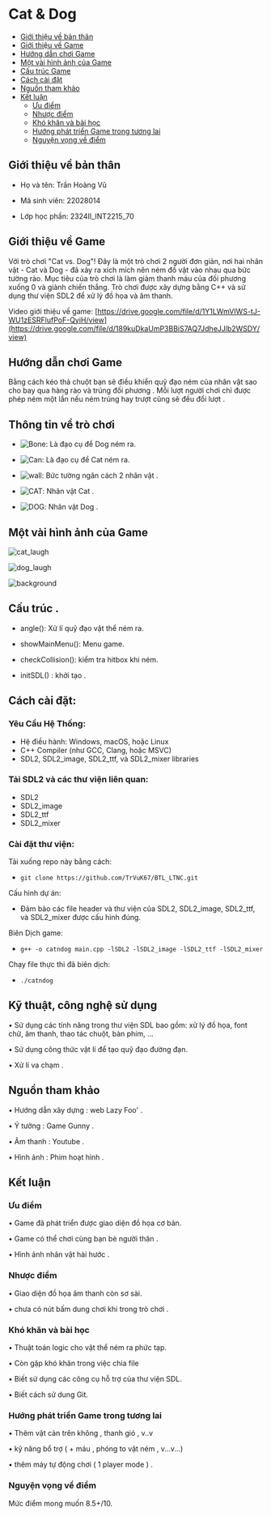 
# Cat & Dog

- [Giới thiệu về bản thân](#giới-thiệu-về-bản-thân)
- [Giới thiệu về Game](#Giới-thiệu-về-Game)
- [Hướng dẫn chơi Game](#Hướng-dẫn-chơi-Game)
- [Một vài hình ảnh của Game](#Một-vài-hình-ảnh-của-Game)
- [Cấu trúc Game](#cấu-trúc-)
- [Cách cài đặt](#Cách-cài-đặt)
- [Nguồn tham khảo](#Nguồn-tham-khảo)
- [Kết luận](#Kết-luận)
  	- [Ưu điểm](#Ưu-điểm)
   	- [Nhược điểm](#Nhược-điểm)
   	- [Khó khăn và bài học](#khó-khăn-và-bài-học)
   	- [Hướng phát triển Game trong tương lai](#Hướng-phát-triển-Game-trong-tương-lai)
   	- [Nguyện vọng về điểm](#nguyện-vọng-về-điểm)





## Giới thiệu về bản thân
-	Họ và tên: Trần Hoàng Vũ

- Mã sinh viên: 22028014

-	Lớp học phần: 2324II_INT2215_70


## Giới thiệu về Game
Với trò chơi "Cat vs. Dog"! Đây là một trò chơi 2 người đơn giản, nơi hai nhân vật - Cat và Dog - đã xảy ra xích mích nên ném đồ vật vào nhau qua bức tường rào. Mục tiêu của trò chơi là làm giảm thanh máu của đối phương xuống 0 và giành chiến thắng. Trò chơi được xây dựng bằng C++ và sử dụng thư viện SDL2 để xử lý đồ họa và âm thanh.

Video giới thiệu về game: [https://drive.google.com/file/d/1Y1LWmVIWS-tJ-WU1zESRFlufPoF-QyiH/view](https://drive.google.com/file/d/189kuDkaUmP3BBiS7AQ7JdheJJlb2WSDY/view)


## Hướng dẫn chơi Game
Bằng cách kéo thả chuột bạn sẽ điều khiển quỹ đạo ném của nhân vật sao cho bay qua hàng rào và trúng đối phương . Mỗi lượt người chơi chỉ được phép ném một lần nếu ném trúng hay trượt cũng sẽ đều đổi lượt .


## Thông tin về trò chơi
-	![Bone](https://github.com/TrVuK67/BTL_LTNC/blob/main/Bone.png?raw=true): Là đạo cụ để Dog ném ra.

-	![Can](https://github.com/TrVuK67/BTL_LTNC/blob/main/Can.png?raw=true): Là đạo cụ để Cat ném ra.

-	![wall](https://github.com/TrVuK67/BTL_LTNC/blob/main/wall.png?raw=true): Bức tường ngăn cách 2 nhân vật .
 
- 	![CAT](https://github.com/TrVuK67/BTL_LTNC/blob/main/CAT.png?raw=true): Nhân vật Cat .

-	![DOG](https://github.com/TrVuK67/BTL_LTNC/blob/main/DOG.png?raw=true): Nhân vật Dog .



## Một vài hình ảnh của Game

![cat_laugh](https://github.com/TrVuK67/BTL_LTNC/blob/main/cat_laugh.png?raw=true)

![dog_laugh](https://github.com/TrVuK67/BTL_LTNC/blob/main/dog_laugh.png?raw=true)

![background](https://github.com/TrVuK67/BTL_LTNC/blob/main/background.png?raw=true)




## Cấu trúc .
-	angle(): Xử lí quỹ đạo vật thể ném ra.

-	showMainMenu(): Menu game.

-	checkCollision(): kiểm tra hitbox khi ném. 

-	initSDL() : khởi tạo . 


## Cách cài đặt:

### Yêu Cầu Hệ Thống:
- Hệ điều hành: Windows, macOS, hoặc Linux
- C++ Compiler (như GCC, Clang, hoặc MSVC)
- SDL2, SDL2_image, SDL2_ttf, và SDL2_mixer libraries

### Tải SDL2 và các thư viện liên quan:
- SDL2
- SDL2_image
- SDL2_ttf
- SDL2_mixer

### Cài đặt thư viện:
Tải xuống repo này bằng cách:
- `git clone https://github.com/TrVuK67/BTL_LTNC.git`

Cấu hình dự án:
- Đảm bảo các file header và thư viện của SDL2, SDL2_image, SDL2_ttf, và SDL2_mixer được cấu hình đúng.

Biên Dịch game:
- `g++ -o catndog main.cpp -lSDL2 -lSDL2_image -lSDL2_ttf -lSDL2_mixer`

Chạy file thực thi đã biên dịch:
- `./catndog`



## Kỹ thuật, công nghệ sử dụng
•	Sử dụng các tính năng trong thư viện SDL bao gồm: xử lý đồ họa, font chữ, âm thanh, thao tác chuột, bàn phím, …

•	Sử dụng công thức vật lí để tạo quỹ đạo đường đạn.

•	Xử lí va chạm .


## Nguồn tham khảo
•	Hướng dẫn xây dựng : web Lazy Foo' .

•	Ý tưởng : Game Gunny . 

•	Âm thanh : Youtube . 

•	Hình ảnh : Phim hoạt hình . 
## Kết luận

### Ưu điểm
•	Game đã phát triển được giao diện đồ họa cơ bản.

•	Game có thể chơi cùng bạn bè người thân . 

•	Hình ảnh nhân vật hài hước . 


### Nhược điểm
•	Giao diện đồ họa âm thanh còn sơ sài.

•	chưa có nút bấm dung chơi khi trong trò chơi .

### Khó khăn và bài học
•	Thuật toán logic cho vật thể ném ra phức tạp.

•	Còn gặp khó khăn trong việc chia file

•	Biết sử dụng các công cụ hỗ trợ của thư viện SDL.

•	Biết cách sử dung Git.

### Hướng phát triển Game trong tương lai
•	Thêm vật cản trên không , thanh gió , v..v

•	kỹ năng bổ trợ ( + máu , phóng to vật ném , v...v...)

•	thêm máy tự động chơi ( 1 player mode ) .

### Nguyện vọng về điểm
Mức điểm mong muốn 8.5+/10.
